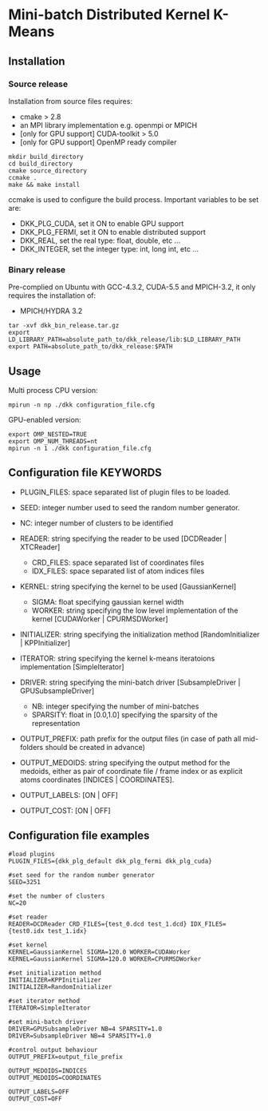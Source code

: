 # Mini-batch Distributed Kernel K-Means

## Installation

### Source release

Installation from source files requires:
- cmake > 2.8
- an MPI library implementation e.g. openmpi or MPICH
- [only for GPU support] CUDA-toolkit > 5.0
- [only for GPU support] OpenMP ready compiler

```
mkdir build_directory
cd build_directory
cmake source_directory
ccmake .
make && make install
```

ccmake is used to configure the build process. Important variables to be set are:
- DKK_PLG_CUDA, set it ON to enable GPU support
- DKK_PLG_FERMI, set it ON to enable distributed support
- DKK_REAL, set the real type: float, double, etc ...
- DKK_INTEGER, set the integer type: int, long int, etc ...

### Binary release
Pre-complied on Ubuntu with GCC-4.3.2, CUDA-5.5 and MPICH-3.2, it only requires the installation of:
- MPICH/HYDRA 3.2

```
tar -xvf dkk_bin_release.tar.gz
export LD_LIBRARY_PATH=absolute_path_to/dkk_release/lib:$LD_LIBRARY_PATH
export PATH=absolute_path_to/dkk_release:$PATH
```

## Usage

Multi process CPU version:
```
mpirun -n np ./dkk configuration_file.cfg
```

GPU-enabled version:
```
export OMP_NESTED=TRUE
export OMP_NUM_THREADS=nt
mpirun -n 1 ./dkk configuration_file.cfg
```

## Configuration file KEYWORDS
* PLUGIN_FILES: space separated list of plugin files to be loaded.

* SEED: integer number used to seed the random number generator.

* NC: integer number of clusters to be identified

* READER: string specifying the reader to be used [DCDReader | XTCReader]
  * CRD_FILES: space separated list of coordinates files
  * IDX_FILES: space separated list of atom indices files
  
* KERNEL: string specifying the kernel to be used [GaussianKernel]
  * SIGMA: float specifying gaussian kernel width
  * WORKER: string specifying the low level implementation of the kernel [CUDAWorker | CPURMSDWorker]
  
* INITIALIZER: string specifying the initialization method [RandomInitializer | KPPInitializer]

* ITERATOR: string specifying the kernel k-means iteratoions implementation [SimpleIterator]

* DRIVER: string specifying the mini-batch driver [SubsampleDriver | GPUSubsampleDriver]
  * NB: integer specifying the number of mini-batches
  * SPARSITY: float in [0.0,1.0] specifying the sparsity of the representation

* OUTPUT_PREFIX: path prefix for the output files (in case of path all mid-folders should be created in advance)
* OUTPUT_MEDOIDS: string specifying the output method for the medoids, either as pair of coordinate file / frame index or as explicit atoms coordinates [INDICES | COORDINATES].
* OUTPUT_LABELS: [ON | OFF] 
* OUTPUT_COST: [ON | OFF]

## Configuration file examples

```
#load plugins
PLUGIN_FILES={dkk_plg_default dkk_plg_fermi dkk_plg_cuda} 

#set seed for the random number generator
SEED=3251

#set the number of clusters
NC=20

#set reader
READER=DCDReader CRD_FILES={test_0.dcd test_1.dcd} IDX_FILES={test0.idx test_1.idx}

#set kernel
KERNEL=GaussianKernel SIGMA=120.0 WORKER=CUDAWorker
KERNEL=GaussianKernel SIGMA=120.0 WORKER=CPURMSDWorker

#set initialization method
INITIALIZER=KPPInitializer
INITIALIZER=RandomInitializer

#set iterator method
ITERATOR=SimpleIterator

#set mini-batch driver
DRIVER=GPUSubsampleDriver NB=4 SPARSITY=1.0
DRIVER=SubsampleDriver NB=4 SPARSITY=1.0

#control output behaviour
OUTPUT_PREFIX=output_file_prefix

OUTPUT_MEDOIDS=INDICES
OUTPUT_MEDOIDS=COORDINATES

OUTPUT_LABELS=OFF
OUTPUT_COST=OFF

```
